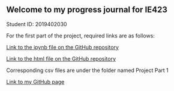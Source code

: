 ## Welcome to my progress journal for IE423

Student ID: 2019402030

For the first part of the project, required links are as follows:

[Link to the ipynb file on the GitHub repository](https://github.com/BU-IE-423/fall-23-esratheeng/blob/main/files/Project%20Part%201/Project_part1.ipynb)

[Link to the html file on the GitHub repository](files/Project_part1.html)

Corresponding csv files are under the folder named Project Part 1

[Link to my GitHub page](https://bu-ie-423.github.io/fall-23-esratheeng/)
